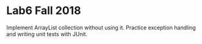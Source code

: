 # Lab6 Fall 2018
Implement ArrayList collection without using it. Practice exception handling and writing unit tests with JUnit.
